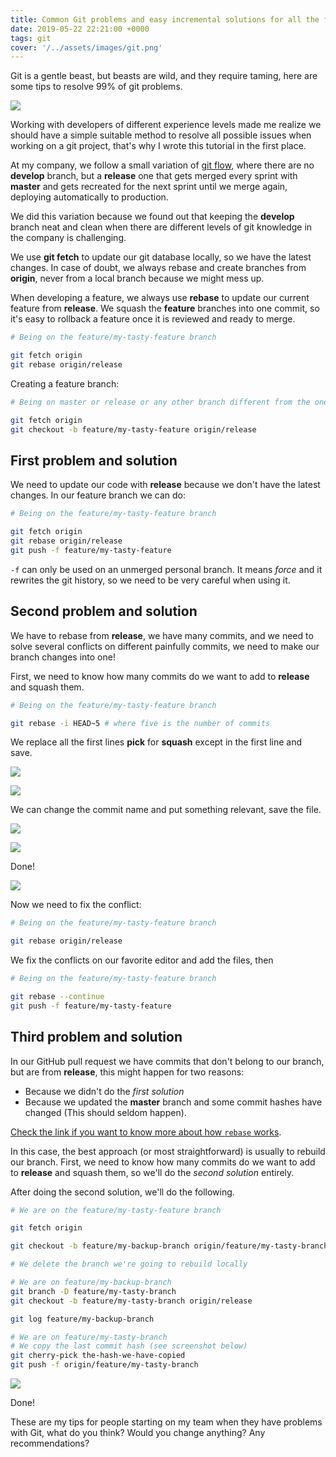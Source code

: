 ```yaml
---
title: Common Git problems and easy incremental solutions for all the family
date: 2019-05-22 22:21:00 +0000
tags: git
cover: '/../assets/images/git.png'
---
```


Git is a gentle beast, but beasts are wild, and they require taming, here are some tips
to resolve 99% of git problems.

![](https://media.giphy.com/media/3oEduIpnblLzPwzJPG/giphy.gif)

Working with developers of different experience levels made me realize we should have
a simple suitable method to resolve all possible issues when working on a git project, that's why
I wrote this tutorial in the first place.

At my company, we follow a small variation of [git flow](https://es.atlassian.com/git/tutorials/comparing-workflows/gitflow-workflow),
where there are no **develop** branch, but a **release** one
that gets merged every sprint with **master** and gets recreated for the next sprint until we merge again,
deploying automatically to production.

We did this variation because we found out that keeping the **develop** branch neat and clean
when there are different levels of git knowledge in the company is challenging.

We use **git fetch** to update our git database locally, so we have the latest changes. In case of doubt, we always
rebase and create branches from **origin**, never from a local branch because we might mess up.

When developing a feature, we always use **rebase** to update our current feature from **release**.
We squash the **feature** branches into one commit, so it's easy to rollback a feature once it is reviewed and ready to merge.

```bash
# Being on the feature/my-tasty-feature branch

git fetch origin
git rebase origin/release
```

Creating a feature branch:

```bash
# Being on master or release or any other branch different from the one created

git fetch origin
git checkout -b feature/my-tasty-feature origin/release
```

## First problem and solution

We need to update our code with **release** because we don't have the latest changes. In our
feature branch we can do:

```bash
# Being on the feature/my-tasty-feature branch

git fetch origin
git rebase origin/release
git push -f feature/my-tasty-feature
```

`-f` can only be used on an unmerged personal branch. It means *force* and it rewrites
the git history, so we need to be very careful when using it.

## Second problem and solution

We have to rebase from **release**, we have many commits, and we need to solve several conflicts on different painfully
commits, we need to make our branch changes into one!

First, we need to know how many commits do we want to add
to **release** and squash them.

```bash
# Being on the feature/my-tasty-feature branch

git rebase -i HEAD~5 # where five is the number of commits
```

We replace all the first lines **pick** for **squash** except in the first line and save.

![](/../assets/images/git-problems1.png)

![](/../assets/images/git-problems2.png)

We can change the commit name and put something relevant, save the file.

![](/../assets/images/git-problems3.png)

![](/../assets/images/git-problems4.png)

Done!

![](/../assets/images/git-problems5.png)

Now we need to fix the conflict:

```bash
# Being on the feature/my-tasty-feature branch

git rebase origin/release
```

We fix the conflicts on our favorite editor and add the files, then

```bash
# Being on the feature/my-tasty-feature branch

git rebase --continue
git push -f feature/my-tasty-feature
```

## Third problem and solution

In our GitHub pull request we have commits that don't belong to our branch, but are
from **release**, this might happen for two reasons:

- Because we didn't do the *first solution*
- Because we updated the **master** branch and some commit hashes have changed (This should seldom happen).

[Check the link if you want to know more about how `rebase` works](https://es.atlassian.com/git/tutorials/rewriting-history/git-rebase).

In this case, the best approach (or most straightforward) is usually to rebuild our branch.
First, we need to know how many commits do we want to add
to **release** and squash them, so we'll do the *second solution* entirely.

After doing the second solution, we'll do the following.

```bash
# We are on the feature/my-tasty-feature branch

git fetch origin

git checkout -b feature/my-backup-branch origin/feature/my-tasty-branch

# We delete the branch we're going to rebuild locally

# We are on feature/my-backup-branch
git branch -D feature/my-tasty-branch
git checkout -b feature/my-tasty-branch origin/release

git log feature/my-backup-branch

# We are on feature/my-tasty-branch
# We copy the last commit hash (see screenshot below)
git cherry-pick the-hash-we-have-copied
git push -f origin/feature/my-tasty-branch
```

![](/../assets/images/git-problems6.png)

Done!

These are my tips for people starting on my team when they have problems with Git,
what do you think? Would you change anything? Any recommendations?
